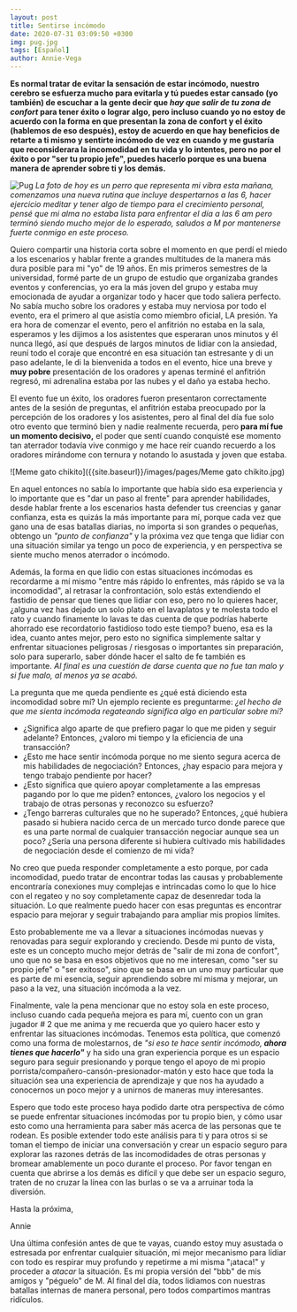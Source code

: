 ```yaml
---
layout: post
title: Sentirse incómodo
date: 2020-07-31 03:09:50 +0300
img: pug.jpg
tags: [Español]
author: Annie-Vega
---
```

<b>Es normal tratar de evitar la sensación de estar incómodo, nuestro cerebro se esfuerza mucho para evitarla y tú puedes estar cansado (yo también) de escuchar a la gente decir que<i> hay que salir de tu zona de confort</i> para tener éxito o lograr algo, pero incluso cuando yo no estoy de acuerdo con la forma en que presentan la zona de confort y el éxito (hablemos de eso después), estoy de acuerdo en que hay beneficios de retarte a ti mismo y sentirte incómodo de vez en cuando y me gustaría que reconsiderara la incomodidad en tu vida y lo intentes, pero no por el éxito o por "ser tu propio jefe", puedes hacerlo porque es una buena manera de aprender sobre ti y los demás. </b>

![Pug]({{site.baseurl}}/images/pages/pug.jpg)
<i>La foto de hoy es un perro que representa mi vibra esta mañana, comenzamos una nueva rutina que incluye despertarnos a las 6, hacer ejercicio meditar y tener algo de tiempo para el crecimiento personal, pensé que mi alma no estaba lista para enfrentar el día a las 6 am pero terminó siendo mucho mejor de lo esperado, saludos a M por mantenerse fuerte conmigo en este proceso.</i>

Quiero compartir una historia corta sobre el momento en que perdí el miedo a los escenarios y hablar frente a grandes multitudes de la manera más dura posible para mi "yo" de 19 años. En mis primeros semestres de la universidad, formé parte de un grupo de estudio que organizaba grandes eventos y conferencias, yo era la más joven del grupo y estaba muy emocionada de ayudar a organizar todo y hacer que todo saliera perfecto. No sabía mucho sobre los oradores y estaba muy nerviosa por todo el evento, era el primero al que asistía como miembro oficial, LA presión. Ya era hora de comenzar el evento, pero el anfitrión no estaba en la sala, esperamos y les dijimos a los asistentes que esperaran unos minutos y él nunca llegó, así que después de largos minutos de lidiar con la ansiedad, reuní todo el coraje que encontré en esa situación tan estresante y di un paso adelante, le di la bienvenida a todos en el evento, hice una breve y<b> muy pobre</b> presentación de los oradores y apenas terminé el anfitrión regresó, mi adrenalina estaba por las nubes y el daño ya estaba hecho.

El evento fue un éxito, los oradores fueron presentaron correctamente antes de la sesión de preguntas, el anfitrión estaba preocupado por la percepción de los oradores y los asistentes, pero al final del día fue solo otro evento que terminó bien y nadie realmente recuerda, pero<b> para mí fue un momento decisivo,</b> el poder que sentí cuando conquisté ese momento tan aterrador todavía vive conmigo y me hace reír cuando recuerdo a los oradores mirándome con ternura y notando lo asustada y joven que estaba.

![Meme gato chikito]({{site.baseurl}}/images/pages/Meme gato chikito.jpg)

En aquel entonces no sabía lo importante que había sido esa experiencia y lo importante que es "dar un paso al frente" para aprender habilidades, desde hablar frente a los escenarios hasta defender tus creencias y ganar confianza, esta es quizás la más importante para mí, porque cada vez que gano una de esas batallas diarias, no importa si son grandes o pequeñas, obtengo un<i> "punto de confianza"</i> y la próxima vez que tenga que lidiar con una situación similar ya tengo un poco de experiencia, y en perspectiva se siente mucho menos aterrador o incómodo.
 
Además, la forma en que lidio con estas situaciones incómodas es recordarme a mí mismo "entre más rápido lo enfrentes, más rápido se va la incomodidad", al retrasar la confrontación, solo estás extendiendo el fastidio de pensar que tienes que lidiar con eso, pero no lo quieres hacer, ¿alguna vez has dejado un solo plato en el lavaplatos y te molesta todo el rato y cuando finamente lo lavas te das cuenta de que podrías haberte ahorrado ese recordatorio fastidioso todo este tiempo? bueno, esa es la idea, cuanto antes mejor, pero esto no significa simplemente saltar y enfrentar situaciones peligrosas / riesgosas o importantes sin preparación, solo para superarlo, saber dónde hacer el salto de fe también es importante.<i> Al final es una cuestión de darse cuenta que no fue tan malo y si fue malo, al menos ya se acabó.</i>

La pregunta que me queda pendiente es ¿qué está diciendo esta incomodidad sobre mí? Un ejemplo reciente es preguntarme:<i> ¿el hecho de que me sienta incómoda regateando significa algo en particular sobre mí?</i>

<ul>
   <li> ¿Significa algo aparte de que prefiero pagar lo que me piden y seguir adelante? Entonces, ¿valoro mi tiempo y la eficiencia de una transacción? </li>
   <li> ¿Esto me hace sentir incómoda porque no me siento segura acerca de mis habilidades de negociación? Entonces, ¿hay espacio para mejora y tengo trabajo pendiente por hacer?</li>
   <li> ¿Esto significa que quiero apoyar completamente a las empresas pagando por lo que me piden? entonces, ¿valoro los negocios y el trabajo de otras personas y reconozco su esfuerzo?</li>
    <li> ¿Tengo barreras culturales que no he superado? Entonces, ¿qué hubiera pasado si hubiera nacido cerca de un mercado turco donde parece que es una parte normal de cualquier transacción negociar aunque sea un poco? ¿Sería una persona diferente si hubiera cultivado mis habilidades de negociación desde el comienzo de mi vida?</li>
</ul>

No creo que pueda responder completamente a esto porque, por cada incomodidad, puedo tratar de encontrar todas las causas y probablemente encontraría conexiones muy complejas e intrincadas como lo que lo hice con el regateo y no soy completamente capaz de desenredar toda la situación. Lo que realmente puedo hacer con esas preguntas es encontrar espacio para mejorar y seguir trabajando para ampliar mis propios límites.

Esto probablemente me va a llevar a situaciones incómodas nuevas y renovadas para seguir explorando y creciendo. Desde mi punto de vista, este es un concepto mucho mejor detrás de "salir de mi zona de confort", uno que no se basa en esos objetivos que no me interesan, como "ser su propio jefe" o "ser exitoso", sino que se basa en un uno muy particular que es parte de mi esencia, seguir aprendiendo sobre mí misma y mejorar, un paso a la vez, una situación incómoda a la vez.

Finalmente, vale la pena mencionar que no estoy sola en este proceso, incluso cuando cada pequeña mejora es para mí, cuento con un gran jugador # 2 que me anima y me recuerda que yo quiero hacer esto y enfrentar las situaciones incómodas. Tenemos esta política, que comenzó como una forma de molestarnos, de<i> "si eso te hace sentir incómodo,<b> ahora tienes que hacerlo"</b> </i> y ha sido una gran experiencia porque es un espacio seguro para seguir presionando y porque tengo el apoyo de mi propio porrista/compañero-cansón-presionador-matón y esto hace que toda la situación sea una experiencia de aprendizaje y que nos ha ayudado a conocernos un poco mejor y a unirnos de maneras muy interesantes.

Espero que todo este proceso haya podido darte otra perspectiva de cómo se puede enfrentar situaciones incómodas por tu propio bien, y cómo usar esto como una herramienta para saber más acerca de las personas que te rodean. Es posible extender todo este análisis para ti y para otros si se toman el tiempo de iniciar una conversación y crear un espacio seguro para explorar las razones detrás de las incomodidades de otras personas y bromear amablemente un poco durante el proceso. Por favor tengan en cuenta que abrirse a los demás es difícil y que debe ser un espacio seguro, traten de no cruzar la línea con las burlas o se va a arruinar toda la diversión.

Hasta la próxima,

Annie

Una última confesión antes de que te vayas, cuando estoy muy asustada o estresada por enfrentar cualquier situación, mi mejor mecanismo para lidiar con todo es respirar muy profundo y repetirme a mi misma "¡ataca!" y proceder a<i> atacar</i> la situación. Es mi propia versión del "bbb" de mis amigos y "péguelo" de M. Al final del día, todos lidiamos con nuestras batallas internas de manera personal, pero todos compartimos mantras ridículos. 